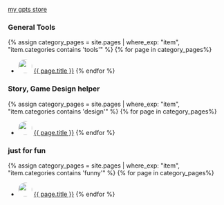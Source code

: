 
[my gpts store](https://gptstore.ai/creators/user-eUjRFH97y4YdV3EhRPqln3NB)


### General Tools
{% assign category_pages = site.pages | where_exp: "item", "item.categories contains 'tools'" %}
{% for page in category_pages%}
* <img src="/GPTs/{{ page.url }}/image.webp" Height="32" style="border-radius: 50%; overflow: hidden;" />  <a href= "/GPTs{{ page.url }}">{{ page.title }}</a>
{% endfor %}

### Story, Game Design helper
{% assign category_pages = site.pages | where_exp: "item", "item.categories contains 'design'" %}
{% for page in category_pages%}
* <img src="/GPTs/{{ page.url }}/image.webp" Height="32" style="border-radius: 50%; overflow: hidden;" />  <a href= "/GPTs{{ page.url }}">{{ page.title }}</a>
{% endfor %}

### just for fun
{% assign category_pages = site.pages | where_exp: "item", "item.categories contains 'funny'" %}
{% for page in category_pages%}
* <img src="/GPTs/{{ page.url }}/image.webp" Height="32" style="border-radius: 50%; overflow: hidden;" />  <a href= "/GPTs{{ page.url }}">{{ page.title }}</a>
{% endfor %}